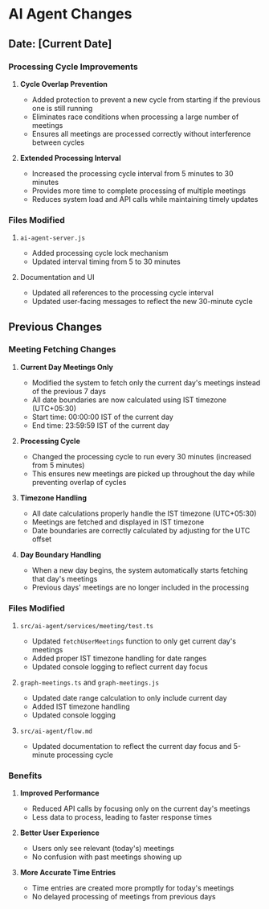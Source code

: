 # AI Agent Changes

## Date: [Current Date]

### Processing Cycle Improvements

1. **Cycle Overlap Prevention**
   - Added protection to prevent a new cycle from starting if the previous one is still running
   - Eliminates race conditions when processing a large number of meetings
   - Ensures all meetings are processed correctly without interference between cycles

2. **Extended Processing Interval**
   - Increased the processing cycle interval from 5 minutes to 30 minutes
   - Provides more time to complete processing of multiple meetings
   - Reduces system load and API calls while maintaining timely updates

### Files Modified

1. `ai-agent-server.js`
   - Added processing cycle lock mechanism
   - Updated interval timing from 5 to 30 minutes

2. Documentation and UI
   - Updated all references to the processing cycle interval
   - Updated user-facing messages to reflect the new 30-minute cycle

## Previous Changes

### Meeting Fetching Changes

1. **Current Day Meetings Only**
   - Modified the system to fetch only the current day's meetings instead of the previous 7 days
   - All date boundaries are now calculated using IST timezone (UTC+05:30)
   - Start time: 00:00:00 IST of the current day
   - End time: 23:59:59 IST of the current day

2. **Processing Cycle**
   - Changed the processing cycle to run every 30 minutes (increased from 5 minutes)
   - This ensures new meetings are picked up throughout the day while preventing overlap of cycles

3. **Timezone Handling**
   - All date calculations properly handle the IST timezone (UTC+05:30)
   - Meetings are fetched and displayed in IST timezone
   - Date boundaries are correctly calculated by adjusting for the UTC offset

4. **Day Boundary Handling**
   - When a new day begins, the system automatically starts fetching that day's meetings
   - Previous days' meetings are no longer included in the processing

### Files Modified

1. `src/ai-agent/services/meeting/test.ts`
   - Updated `fetchUserMeetings` function to only get current day's meetings
   - Added proper IST timezone handling for date ranges
   - Updated console logging to reflect current day focus

2. `graph-meetings.ts` and `graph-meetings.js`
   - Updated date range calculation to only include current day
   - Added IST timezone handling
   - Updated console logging

3. `src/ai-agent/flow.md`
   - Updated documentation to reflect the current day focus and 5-minute processing cycle

### Benefits

1. **Improved Performance**
   - Reduced API calls by focusing only on the current day's meetings
   - Less data to process, leading to faster response times

2. **Better User Experience**
   - Users only see relevant (today's) meetings
   - No confusion with past meetings showing up

3. **More Accurate Time Entries**
   - Time entries are created more promptly for today's meetings
   - No delayed processing of meetings from previous days 